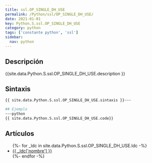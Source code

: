 ```yaml
---
title: ssl.OP_SINGLE_DH_USE
permalink: /Python/ssl/OP_SINGLE_DH_USE/
date: 2021-01-01
key: Python.S.ssl.OP_SINGLE_DH_USE
category: python
tags: ['constante python', 'ssl']
sidebar: 
  nav: python
---
```


## Descripción
{{site.data.Python.S.ssl.OP_SINGLE_DH_USE.description }}

## Sintaxis
~~~python
{{ site.data.Python.S.ssl.OP_SINGLE_DH_USE.sintaxis }}~~~

## Ejemplo
~~~python
{{ site.data.Python.S.ssl.OP_SINGLE_DH_USE.code}}
~~~

## Artículos
<ul>
{%- for _ldc in site.data.Python.S.ssl.OP_SINGLE_DH_USE.ldc -%}
   <li>
       <a href="{{_ldc['url'] }}">{{ _ldc['nombre'] }}</a>
   </li>
{%- endfor -%}
</ul>
